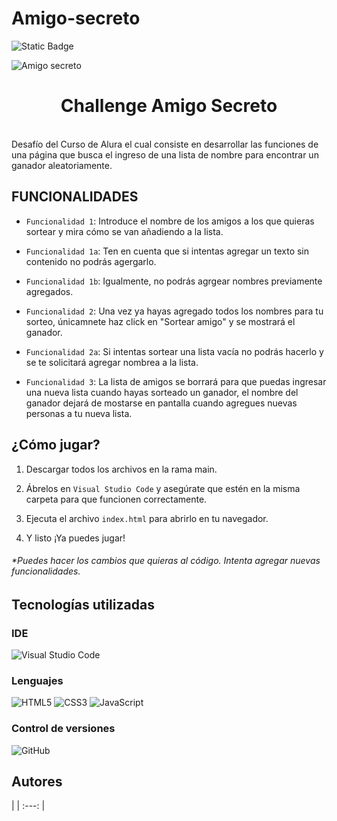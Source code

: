 # Amigo-secreto
![Static Badge](https://img.shields.io/badge/Estado%20del%20proyecto-Finalizado-8a106e)
 

![Amigo secreto](https://github.com/user-attachments/assets/3ebfee5a-d431-46a4-952d-ef67920643e7)
<h1 align="center">  Challenge Amigo Secreto </h1>
<br>
Desafío del Curso de Alura el cual consiste en desarrollar las funciones de una página que busca el ingreso de una lista de nombre para encontrar un ganador aleatoriamente.
<h2> FUNCIONALIDADES </h2>

- `Funcionalidad 1`: Introduce el nombre de los amigos a los que quieras sortear y mira cómo se van añadiendo a la lista.

- `Funcionalidad 1a`: Ten en cuenta que si intentas agregar un texto sin contenido no podrás agergarlo.

- `Funcionalidad 1b`: Igualmente, no podrás agrgear nombres previamente agregados.

- `Funcionalidad 2`: Una vez ya hayas agregado todos los nombres para tu sorteo, únicamnete haz click en "Sortear amigo" y se mostrará el ganador.

- `Funcionalidad 2a`: Si intentas sortear una lista vacía no podrás hacerlo y se te solicitará agregar nombrea a la lista.

- `Funcionalidad 3`: La lista de amigos se borrará para que puedas ingresar una nueva lista cuando hayas sorteado un ganador, el nombre del ganador dejará de mostarse en pantalla cuando agregues nuevas personas a tu nueva lista.

<h2>¿Cómo jugar?</h2>


1. Descargar todos los archivos en la rama main.
2. Ábrelos en `Visual Studio Code` y asegúrate que estén en la misma carpeta para que funcionen correctamente.
    
3. Ejecuta el archivo `index.html` para abrirlo en tu navegador.
    
4. Y listo ¡Ya puedes jugar!




###### *Puedes hacer los cambios que quieras al código. Intenta agregar nuevas funcionalidades.

<h2> Tecnologías utilizadas</h2>

### IDE

![Visual Studio Code](https://img.shields.io/badge/Visual%20Studio%20Code-0078d7.svg?style=for-the-badge&logo=visual-studio-code&logoColor=white)
### Lenguajes

![HTML5](https://img.shields.io/badge/html5-%23E34F26.svg?style=for-the-badge&logo=html5&logoColor=white)
![CSS3](https://img.shields.io/badge/css3-%231572B6.svg?style=for-the-badge&logo=css3&logoColor=white)
![JavaScript](https://img.shields.io/badge/javascript-%23323330.svg?style=for-the-badge&logo=javascript&logoColor=%23F7DF1E)

### Control de versiones 

![GitHub](https://img.shields.io/badge/github-%23121011.svg?style=for-the-badge&logo=github&logoColor=white)

## Autores
|
| :---: | 
